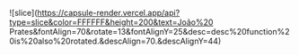 ![slice](https://capsule-render.vercel.app/api?type=slice&color=FFFFFF&height=200&text=João%20 Prates&fontAlign=70&rotate=13&fontAlignY=25&desc=desc%20function%20is%20also%20rotated.&descAlign=70.&descAlignY=44)
